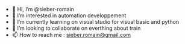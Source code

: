 - 👋 Hi, I’m @sieber-romain
- 👀 I’m interested in automation developpement
- 🌱 I’m currently learning on visual studio for visual basic and python
- 💞️ I’m looking to collaborate on everthing about train
- 📫 How to reach me : sieber.romain@gmail.com

<!---
sieber-romain/sieber-romain is a ✨ special ✨ repository because its `README.md` (this file) appears on your GitHub profile.
You can click the Preview link to take a look at your changes.
--->
